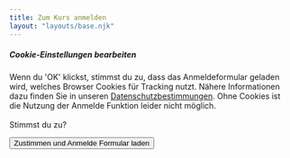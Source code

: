 ```yaml
---
title: Zum Kurs anmelden
layout: "layouts/base.njk"
---
```


<div class="flex justify-center">
    <!-- The iframe will be inserted here -->
    <!-- <div id="iframePlaceholder"></div> -->
    <div id="iframePlaceholder" class="modal modal-sheet position-static d-block bg-body-secondary p-4 py-md-5" tabindex="-1" role="dialog" id="modalChoice">
        <div class="modal-dialog" role="document">
            <div class="modal-content rounded-3 shadow">
                <div class="modal-body p-4 text-center">
                    <h5 class="mb-4">Cookie-Einstellungen bearbeiten</h5>
                    <p class="mb-4">Wenn du 'OK' klickst, stimmst du zu, dass das Anmeldeformular geladen wird, welches Browser Cookies für Tracking nutzt. Nähere Informationen dazu finden Sie in unseren <a href="https://bunteyogawelt.de/privacy">Datenschutzbestimmungen</a>. Ohne Cookies ist die Nutzung der Anmelde Funktion leider nicht möglich.</br></br>Stimmst du zu?</p>
                    <button id="loadIframeButton" class="btn btn-lg btn-primary">Zustimmen und Anmelde Formular laden</button>
                </div>
            </div>
        </div>
    </div>
</div>

<script>
    // JavaScript event listener for the button
    document.getElementById("loadIframeButton").addEventListener("click", function() {
        // Load the Airtable iframe
        var iframeContainer = document.getElementById("iframePlaceholder");
        iframeContainer.innerHTML = '<iframe class="airtable-embed airtable-dynamic-height" src="https://airtable.com/embed/appuemWY2xynXWJKt/shrB9yLVSxeZ9yDMr?backgroundColor=purple" frameborder="0" onmousewheel="" width="100%" height="1965" style="background: transparent; border: 1px solid #ccc;"></iframe>';
    })

</script>
